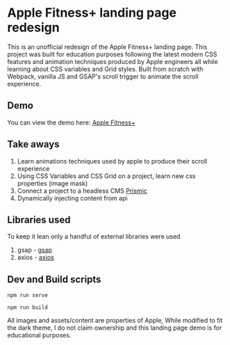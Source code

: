# Apple Fitness+ landing page redesign
This is an unofficial redesign of the Apple Fitness+ landing page. This project was built for education purposes following the latest modern CSS features and animation techniques produced by Apple engineers all while learning about CSS variables and Grid styles. Built from scratch with Webpack, vanilla JS and GSAP's scroll trigger to animate the scroll experience.

## Demo
You can view the demo here:
[Apple Fitness+](https://fitnessplus.alxvtoronto.com/)

## Take aways
1. Learn animations techniques used by apple to produce their scroll experience
2. Using CSS Variables and CSS Grid on a project, learn new css properties (image mask)
3. Connect a project to a headless CMS [Prismic](https://prismic.io/)
4. Dynamically injecting content from api

## Libraries used
To keep it lean only a handful of external libraries were used
1. gsap - [gsap](https://greensock.com/gsap/)
2. axios - [axios](https://github.com/axios/axios)

## Dev and Build scripts
```
npm run serve
```
```
npm run build
```

All images and assets/content are properties of Apple, While modified to fit the dark theme, I do not claim ownership and this landing page demo is for educational purposes.
